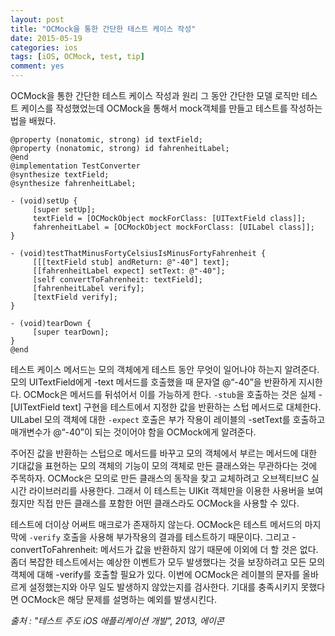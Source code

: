 ```yaml
---
layout: post
title: "OCMock을 통한 간단한 테스트 케이스 작성"
date: 2015-05-19
categories: ios
tags: [iOS, OCMock, test, tip]
comment: yes
---
```


OCMock을 통한 간단한 테스트 케이스 작성과 원리
그 동안 간단한 모델 로직만 테스트 케이스를 작성했었는데 OCMock을 통해서 mock객체를 만들고 테스트를 작성하는 법을 배웠다.

```objc
@property (nonatomic, strong) id textField;
@property (nonatomic, strong) id fahrenheitLabel;
@end
@implementation TestConverter
@synthesize textField;
@synthesize fahrenheitLabel;

- (void)setUp {
     [super setUp];
     textField = [OCMockObject mockForClass: [UITextField class]];
     fahrenheitLabel = [OCMockObject mockForClass: [UILabel class]];
}

- (void)testThatMinusFortyCelsiusIsMinusFortyFahrenheit {
     [[[textField stub] andReturn: @"-40"] text];
     [[fahrenheitLabel expect] setText: @"-40"];
     [self convertToFahrenheit: textField];
     [fahrenheitLabel verify];
     [textField verify];
}

- (void)tearDown {
     [super tearDown];
}
@end
```

테스트 케이스 메서드는 모의 객체에게 테스트 동안 무엇이 일어나야 하는지 알려준다.
모의 UITextField에게 -text 메서드를 호출했을 때 문자열 @“-40”을 반환하게 지시한다. OCMock은 메서드를 뒤섞어서 이를 가능하게 한다. `-stub`을 호출하는 것은 실제 -[UITextField text] 구현을 테스트에서 지정한 값을 반환하는 스텁 메서드로 대체한다. UILabel 모의 객체에 대한 `-expect` 호출은 부가 작용이 레이블의 -setText를 호출하고 매개변수가 @“-40”이 되는 것이어야 함을 OCMock에게 알려준다.

주어진 값을 반환하는 스텁으로 메서드를 바꾸고 모의 객체에서 부르는 메서드에 대한 기대값을 표현하는 모의 객체의 기능이 모의 객체로 만든 클래스와는 무관하다는 것에 주목하자. OCMock은 모의로 만든 클래스의 동작을 찾고 교체하려고 오브젝티브C 실시간 라이브러리를 사용한다. 그래서 이 테스트는 UIKit 객체만을 이용한 사용버을 보여줬지만 직접 만든 클래스를 포함한 어떤 클래스라도 OCMock을 사용할 수 있다.

테스트에 더이상 어써트 매크로가 존재하지 않는다. OCMock은 테스트 메서드의 마지막에 `-verify` 호출을 사용해 부가작용의 결과를 테스트하기 때문이다. 그리고 -convertToFahrenheit: 메서드가 값을 반환하지 않기 때문에 이외에 더 할 것은 없다. 좀더 복잡한 테스트에서는 예상한 이벤트가 모두 발생했다는 것을 보장하려고 모든 모의 객체에 대해 -verify를 호출할 필요가 있다. 이번에 OCMock은 레이블의 문자를 올바르게 설정했는지와 아무 일도 발생하지 않았는지를 검사한다. 기대를 충족시키지 못했다면 OCMock은 해당 문제를 설명하는 예외를 발생시킨다.


_출처 : "테스트 주도 iOS 애플리케이션 개발", 2013, 에이콘_
